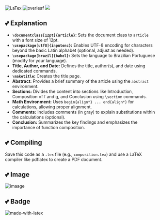 ![LaTex](https://img.shields.io/badge/LaTeX-47A141?style=for-the-badge&logo=LaTeX&logoColor=white) ![overleaf](https://img.shields.io/badge/Overleaf-47A141?style=for-the-badge&logo=Overleaf&logoColor=white) <a href="https://www.youtube.com/watch?v=zjsUvLKL8rU&list=PLZpH1iUcDo5jySyW1zOz5PV4Yg84VV-fg&index=11" target="_blank"><img loading="lazy" src="https://img.shields.io/badge/YouTube-FF0000?style=for-the-badge&logo=youtube&logoColor=white" target="_blank"></a>

## 💕 **Explanation**

- **`\documentclass[12pt]{article}`:** Sets the document class to `article` with a font size of 12pt.
- **`\usepackage[utf8]{inputenc}`:** Enables UTF-8 encoding for characters beyond the basic Latin alphabet (optional, adjust as needed).
- **`\usepackage[brazil]{babel}`:** Sets the language to Brazilian Portuguese (modify for your language).
- **Title, Author, and Date:** Defines the title, author(s), and date using dedicated commands.
- **`\maketitle`:** Creates the title page.
- **Abstract:** Provides a brief summary of the article using the `abstract` environment.
- **Sections:** Divides the content into sections like Introduction, Composition of f and g, and Conclusion using `\section` commands.
- **Math Environment:** Uses `begin{align*} ... end{align*}` for calculations, allowing proper alignment.
- **Comments:** Includes comments (in gray) to explain substitutions within the calculations (optional).
- **Conclusion:** Summarizes the key findings and emphasizes the importance of function composition.

## 💕 **Compiling**

Save this code as a `.tex` file (e.g., `composition.tex`) and use a LaTeX compiler like pdflatex to create a PDF document.

## 💕 **Image**

![imaage](https://github.com/DeiseFreire/tex215916062024/blob/main/image.png)

## 💕 **Badge**

![made-with-latex](https://img.shields.io/badge/Made%20with-LaTeX-1f425f.svg)
